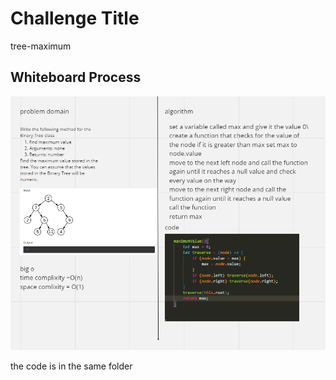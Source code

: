 

# Challenge Title
<!-- Description of the challenge -->
tree-maximum
## Whiteboard Process
<!-- Embedded whiteboard image -->
![Alt text](image.png)

the code is in the same folder 